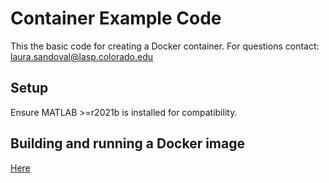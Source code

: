 # Container Example Code

This the basic code for creating a Docker container. 
For questions contact: laura.sandoval@lasp.colorado.edu

## Setup
Ensure MATLAB >=r2021b is installed for compatibility.

## Building and running a Docker image
[Here](docs/docker.md)
